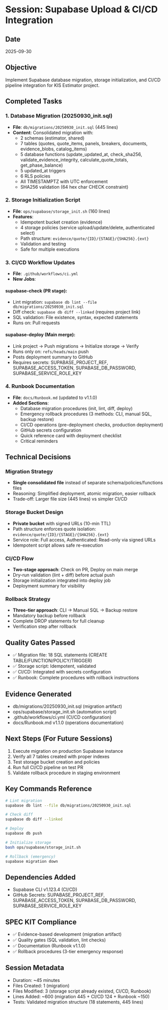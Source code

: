 # Session: Supabase Upload & CI/CD Integration

## Date
2025-09-30

## Objective
Implement Supabase database migration, storage initialization, and CI/CD pipeline integration for KIS Estimator project.

## Completed Tasks

### 1. Database Migration (20250930_init.sql)
- **File**: `db/migrations/20250930_init.sql` (445 lines)
- **Content**: Consolidated migration with:
  - 2 schemas (estimator, shared)
  - 7 tables (quotes, quote_items, panels, breakers, documents, evidence_blobs, catalog_items)
  - 5 database functions (update_updated_at, check_sha256, validate_evidence_integrity, calculate_quote_totals, get_phase_balance)
  - 5 updated_at triggers
  - 6 RLS policies
  - All TIMESTAMPTZ with UTC enforcement
  - SHA256 validation (64 hex char CHECK constraint)

### 2. Storage Initialization Script
- **File**: `ops/supabase/storage_init.sh` (160 lines)
- **Features**:
  - Idempotent bucket creation (evidence)
  - 4 storage policies (service upload/update/delete, authenticated select)
  - Path structure: `evidence/quote/{ID}/{STAGE}/{SHA256}.{ext}`
  - Validation and testing
  - Safe for multiple executions

### 3. CI/CD Workflow Updates
- **File**: `.github/workflows/ci.yml`
- **New Jobs**:

#### supabase-check (PR stage):
- Lint migration: `supabase db lint --file db/migrations/20250930_init.sql`
- Diff check: `supabase db diff --linked` (requires project link)
- SQL validation: File existence, syntax, expected statements
- Runs on: Pull requests

#### supabase-deploy (Main merge):
- Link project → Push migrations → Initialize storage → Verify
- Runs only on: `refs/heads/main` push
- Posts deployment summary to GitHub
- Requires secrets: SUPABASE_PROJECT_REF, SUPABASE_ACCESS_TOKEN, SUPABASE_DB_PASSWORD, SUPABASE_SERVICE_ROLE_KEY

### 4. Runbook Documentation
- **File**: `docs/Runbook.md` (updated to v1.1.0)
- **Added Sections**:
  - Database migration procedures (init, lint, diff, deploy)
  - Emergency rollback procedures (3 methods: CLI, manual SQL, backup restore)
  - CI/CD operations (pre-deployment checks, production deployment)
  - GitHub secrets configuration
  - Quick reference card with deployment checklist
  - Critical reminders

## Technical Decisions

### Migration Strategy
- **Single consolidated file** instead of separate schema/policies/functions files
- Reasoning: Simplified deployment, atomic migration, easier rollback
- Trade-off: Larger file size (445 lines) vs simpler CI/CD

### Storage Bucket Design
- **Private bucket** with signed URLs (10-min TTL)
- Path structure enforces quote isolation: `evidence/quote/{ID}/{STAGE}/{SHA256}.{ext}`
- Service role: Full access, Authenticated: Read-only via signed URLs
- Idempotent script allows safe re-execution

### CI/CD Flow
- **Two-stage approach**: Check on PR, Deploy on main merge
- Dry-run validation (lint + diff) before actual push
- Storage initialization integrated into deploy job
- Deployment summary for visibility

### Rollback Strategy
- **Three-tier approach**: CLI → Manual SQL → Backup restore
- Mandatory backup before rollback
- Complete DROP statements for full cleanup
- Verification step after rollback

## Quality Gates Passed
- ✅ Migration file: 18 SQL statements (CREATE TABLE/FUNCTION/POLICY/TRIGGER)
- ✅ Storage script: Idempotent, validated
- ✅ CI/CD: Integrated with secrets configuration
- ✅ Runbook: Complete procedures with rollback instructions

## Evidence Generated
- db/migrations/20250930_init.sql (migration artifact)
- ops/supabase/storage_init.sh (automation script)
- .github/workflows/ci.yml (CI/CD configuration)
- docs/Runbook.md v1.1.0 (operations documentation)

## Next Steps (For Future Sessions)
1. Execute migration on production Supabase instance
2. Verify all 7 tables created with proper indexes
3. Test storage bucket creation and policies
4. Run full CI/CD pipeline on test PR
5. Validate rollback procedure in staging environment

## Key Commands Reference
```bash
# Lint migration
supabase db lint --file db/migrations/20250930_init.sql

# Check diff
supabase db diff --linked

# Deploy
supabase db push

# Initialize storage
bash ops/supabase/storage_init.sh

# Rollback (emergency)
supabase migration down
```

## Dependencies Added
- Supabase CLI v1.123.4 (CI/CD)
- GitHub Secrets: SUPABASE_PROJECT_REF, SUPABASE_ACCESS_TOKEN, SUPABASE_DB_PASSWORD, SUPABASE_SERVICE_ROLE_KEY

## SPEC KIT Compliance
- ✅ Evidence-based development (migration artifact)
- ✅ Quality gates (SQL validation, lint checks)
- ✅ Documentation (Runbook v1.1.0)
- ✅ Rollback procedures (3-tier emergency response)

## Session Metadata
- Duration: ~45 minutes
- Files Created: 1 (migration)
- Files Modified: 3 (storage script already existed, CI/CD, Runbook)
- Lines Added: ~600 (migration 445 + CI/CD 124 + Runbook ~150)
- Tests: Validated migration structure (18 statements, 445 lines)